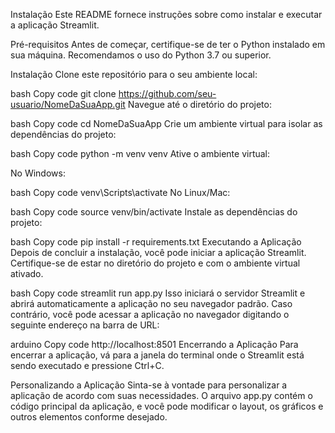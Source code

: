 
Instalação
Este README fornece instruções sobre como instalar e executar a aplicação Streamlit.

Pré-requisitos
Antes de começar, certifique-se de ter o Python instalado em sua máquina. Recomendamos o uso do Python 3.7 ou superior.

Instalação
Clone este repositório para o seu ambiente local:

bash
Copy code
git clone https://github.com/seu-usuario/NomeDaSuaApp.git
Navegue até o diretório do projeto:

bash
Copy code
cd NomeDaSuaApp
Crie um ambiente virtual para isolar as dependências do projeto:

bash
Copy code
python -m venv venv
Ative o ambiente virtual:

No Windows:

bash
Copy code
venv\Scripts\activate
No Linux/Mac:

bash
Copy code
source venv/bin/activate
Instale as dependências do projeto:

bash
Copy code
pip install -r requirements.txt
Executando a Aplicação
Depois de concluir a instalação, você pode iniciar a aplicação Streamlit. Certifique-se de estar no diretório do projeto e com o ambiente virtual ativado.

bash
Copy code
streamlit run app.py
Isso iniciará o servidor Streamlit e abrirá automaticamente a aplicação no seu navegador padrão. Caso contrário, você pode acessar a aplicação no navegador digitando o seguinte endereço na barra de URL:

arduino
Copy code
http://localhost:8501
Encerrando a Aplicação
Para encerrar a aplicação, vá para a janela do terminal onde o Streamlit está sendo executado e pressione Ctrl+C.

Personalizando a Aplicação
Sinta-se à vontade para personalizar a aplicação de acordo com suas necessidades. O arquivo app.py contém o código principal da aplicação, e você pode modificar o layout, os gráficos e outros elementos conforme desejado.
